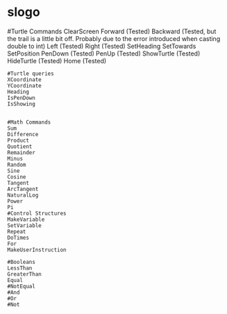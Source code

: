 # slogo

#Turtle Commands
    ClearScreen
    Forward (Tested)
    Backward (Tested, but the trail is a little bit off. Probably due to the error introduced when casting double to int)
    Left (Tested)
    Right (Tested)
    SetHeading 
    SetTowards
    SetPosition
    PenDown (Tested)
    PenUp (Tested)
    ShowTurtle (Tested)
    HideTurtle (Tested)
    Home (Tested)
    
    #Turtle queries
    XCoordinate 
    YCoordinate 
    Heading 
    IsPenDown
    IsShowing 
    
    
    #Math Commands
    Sum 
    Difference
    Product
    Quotient
    Remainder
    Minus 
    Random
    Sine
    Cosine 
    Tangent 
    ArcTangent
    NaturalLog
    Power
    Pi
    #Control Structures
    MakeVariable
    SetVariable
    Repeat
    DoTimes
    For
    MakeUserInstruction
    
    #Booleans
    LessThan 
    GreaterThan 
    Equal 
    #NotEqual 
    #And
    #Or 
    #Not